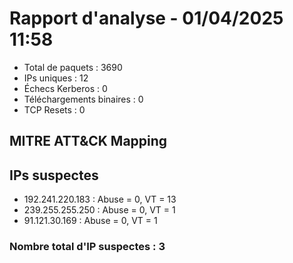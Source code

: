 # Rapport d'analyse - 01/04/2025 11:58

- Total de paquets : 3690
- IPs uniques : 12
- Échecs Kerberos : 0
- Téléchargements binaires : 0
- TCP Resets : 0

## MITRE ATT&CK Mapping

## IPs suspectes

- 192.241.220.183 : Abuse = 0, VT = 13
- 239.255.255.250 : Abuse = 0, VT = 1
- 91.121.30.169 : Abuse = 0, VT = 1

### Nombre total d'IP suspectes : 3
